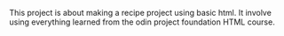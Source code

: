 This project is about making a recipe project using basic html. It involve using
everything learned from the odin project foundation HTML course.